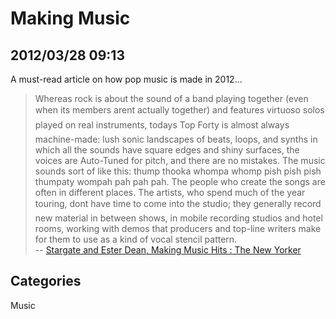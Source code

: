 # Making Music

## 2012/03/28 09:13

A must-read article on how pop music is made in 2012...

> Whereas rock is about the sound of a band playing together (even when 
> its members aren&#146;t actually together) and features virtuoso solos played 
> on real instruments, today&#146;s Top Forty is almost always machine-made: 
> lush sonic landscapes of beats, loops, and synths in which all the 
> sounds have square edges and shiny surfaces, the voices are Auto-Tuned 
> for pitch, and there are no mistakes. The music sounds sort of like 
> this: thump thooka whompa whomp pish pish pish thumpaty wompah pah pah 
> pah. The people who create the songs are often in different places. The 
> artists, who spend much of the year touring, don&#146;t have time to come 
> into the studio; they generally record new material in between shows, in 
> mobile recording studios and hotel rooms, working with demos that 
> producers and top-line writers make for them to use as a kind of vocal 
> stencil pattern.  
> -- [Stargate and Ester Dean, Making Music Hits : The New Yorker][1]

[1]: http://www.newyorker.com/reporting/2012/03/26/120326fa_fact_seabrook

## Categories
Music
